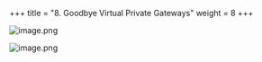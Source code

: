 +++
title = "8. Goodbye Virtual Private Gateways"
weight = 8
+++


![image.png](/images/008-viii-clean-it-up/40-722165-image.png)


![image.png](/images/008-viii-clean-it-up/40-917091-image.png)


